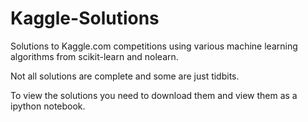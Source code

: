Kaggle-Solutions
================


Solutions to Kaggle.com competitions using various machine learning algorithms from scikit-learn and nolearn.

Not all solutions are complete and some are just tidbits.

To view the solutions you need to download them and view them as a ipython notebook.
